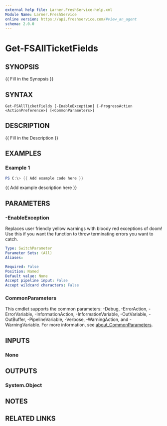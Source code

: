 ```yaml
---
external help file: Larner.FreshService-help.xml
Module Name: Larner.FreshService
online version: https://api.freshservice.com/#view_an_agent
schema: 2.0.0
---
```


# Get-FSAllTicketFields

## SYNOPSIS

{{ Fill in the Synopsis }}

## SYNTAX

```text
Get-FSAllTicketFields [-EnableException] [-ProgressAction <ActionPreference>] [<CommonParameters>]
```

## DESCRIPTION

{{ Fill in the Description }}

## EXAMPLES

### Example 1

```powershell
PS C:\> {{ Add example code here }}
```

{{ Add example description here }}

## PARAMETERS

### -EnableException

Replaces user friendly yellow warnings with bloody red exceptions of doom! Use this if you want the function to throw terminating errors you want to catch.

```yaml
Type: SwitchParameter
Parameter Sets: (All)
Aliases:

Required: False
Position: Named
Default value: None
Accept pipeline input: False
Accept wildcard characters: False
```

### CommonParameters

This cmdlet supports the common parameters: -Debug, -ErrorAction, -ErrorVariable, -InformationAction, -InformationVariable, -OutVariable, -OutBuffer, -PipelineVariable, -Verbose, -WarningAction, and -WarningVariable. For more information, see [about_CommonParameters](http://go.microsoft.com/fwlink/?LinkID=113216).

## INPUTS

### None

## OUTPUTS

### System.Object

## NOTES

## RELATED LINKS
